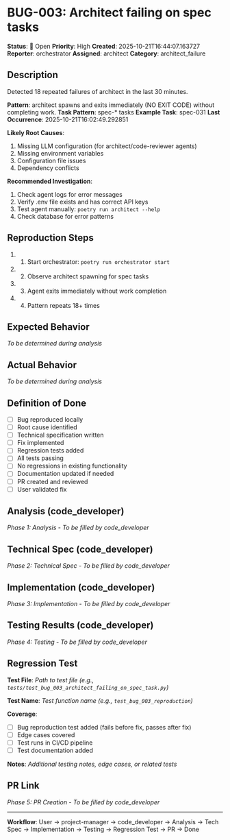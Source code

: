# BUG-003: Architect failing on spec tasks

**Status**: 🔴 Open
**Priority**: High
**Created**: 2025-10-21T16:44:07.163727
**Reporter**: orchestrator
**Assigned**: architect
**Category**: architect_failure

## Description

Detected 18 repeated failures of architect in the last 30 minutes.

**Pattern**: architect spawns and exits immediately (NO EXIT CODE) without completing work.
**Task Pattern**: spec-* tasks
**Example Task**: spec-031
**Last Occurrence**: 2025-10-21T16:02:49.292851

**Likely Root Causes**:
1. Missing LLM configuration (for architect/code-reviewer agents)
2. Missing environment variables
3. Configuration file issues
4. Dependency conflicts

**Recommended Investigation**:
1. Check agent logs for error messages
2. Verify .env file exists and has correct API keys
3. Test agent manually: `poetry run architect --help`
4. Check database for error patterns


## Reproduction Steps

1. 1. Start orchestrator: `poetry run orchestrator start`
2. 2. Observe architect spawning for spec tasks
3. 3. Agent exits immediately without work completion
4. 4. Pattern repeats 18+ times

## Expected Behavior

_To be determined during analysis_

## Actual Behavior

_To be determined during analysis_

## Definition of Done

- [ ] Bug reproduced locally
- [ ] Root cause identified
- [ ] Technical specification written
- [ ] Fix implemented
- [ ] Regression tests added
- [ ] All tests passing
- [ ] No regressions in existing functionality
- [ ] Documentation updated if needed
- [ ] PR created and reviewed
- [ ] User validated fix

## Analysis (code_developer)

_Phase 1: Analysis - To be filled by code_developer_

## Technical Spec (code_developer)

_Phase 2: Technical Spec - To be filled by code_developer_

## Implementation (code_developer)

_Phase 3: Implementation - To be filled by code_developer_

## Testing Results (code_developer)

_Phase 4: Testing - To be filled by code_developer_

## Regression Test

**Test File**: _Path to test file (e.g., `tests/test_bug_003_architect_failing_on_spec_task.py`)_

**Test Name**: _Test function name (e.g., `test_bug_003_reproduction`)_

**Coverage**:
- [ ] Bug reproduction test added (fails before fix, passes after fix)
- [ ] Edge cases covered
- [ ] Test runs in CI/CD pipeline
- [ ] Test documentation added

**Notes**: _Additional testing notes, edge cases, or related tests_

## PR Link

_Phase 5: PR Creation - To be filled by code_developer_

---

**Workflow**: User → project-manager → code_developer → Analysis → Tech Spec → Implementation → Testing → Regression Test → PR → Done
